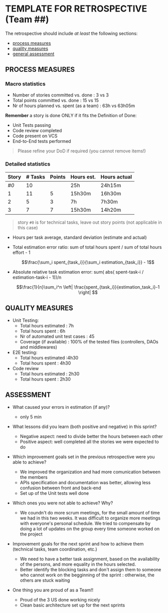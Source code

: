 # TEMPLATE FOR RETROSPECTIVE (Team ##)

The retrospective should include _at least_ the following
sections:

-   [process measures](#process-measures)
-   [quality measures](#quality-measures)
-   [general assessment](#assessment)

## PROCESS MEASURES

### Macro statistics

-   Number of stories committed vs. done : 3 vs 3
-   Total points committed vs. done : 15 vs 15
-   Nr of hours planned vs. spent (as a team) : 63h vs 63h05m

**Remember** a story is done ONLY if it fits the Definition of Done:

-   Unit Tests passing
-   Code review completed
-   Code present on VCS
-   End-to-End tests performed

> Please refine your DoD if required (you cannot remove items!)

### Detailed statistics

| Story  | # Tasks | Points | Hours est. | Hours actual |
|--------|---------|--------|------------|--------------|
| _#0_   |   10    |        |   25h      |    24h15m    |
| 1      |   11    |   5    |   15h30m   |    16h30m    |
| 2      |   5     |   3    |   7h       |    7h30m     |
| 3      |   7     |   7    |   15h30m   |     14h20m   |

> story `#0` is for technical tasks, leave out story points (not applicable in this case)

-   Hours per task average, standard deviation (estimate and actual)
-   Total estimation error ratio: sum of total hours spent / sum of total hours effort - 1

    $$\frac{\sum_i spent_{task_i}}{\sum_i estimation_{task_i}} - 1$$

-   Absolute relative task estimation error: sum( abs( spent-task-i / estimation-task-i - 1))/n

    $$\frac{1}{n}\sum_i^n \left| \frac{spent_{task_i}}{estimation_task_i}-1 \right| $$

## QUALITY MEASURES

-   Unit Testing:
    -   Total hours estimated : 7h
    -   Total hours spent : 6h
    -   Nr of automated unit test cases : 45
    -   Coverage (if available) : 100% of the tested files (controllers, DAOs and middlewares)
-   E2E testing:
    -   Total hours estimated :4h30
    -   Total hours spent : 4h30
-   Code review
    -   Total hours estimated : 2h30
    -   Total hours spent : 2h30

## ASSESSMENT

-   What caused your errors in estimation (if any)?

    -   only 5 min

-   What lessons did you learn (both positive and negative) in this sprint?

    -   Negative aspect: need to divide better the hours between each other
    -   Positive aspect: well completed all the stories we were expected to do

-   Which improvement goals set in the previous retrospective were you able to achieve?
    -   We improved the organization and had more comunication between the members
    -   APIs specification and documentation was better, allowing less confusion between front and back-end
    -   Set up of the Unit tests well done
-   Which ones you were not able to achieve? Why?

    -   We coundn't do more scrum meetings, for the small amount of time we had in this two weeks. It was difficult to organize more meetings with everyone's personal schedule. We tried to compensate by doing a lot of updates on the group every time someone worked on the project

-   Improvement goals for the next sprint and how to achieve them (technical tasks, team coordination, etc.)

    -   We need to have a better task assignment, based on the availability of the persons, and more equality in the hours selected.
    -   Better identify the blocking tasks and don't assign them to someone who cannot work on the begginning of the sprint : otherwise, the others are stuck waiting

-   One thing you are proud of as a Team!!
    -   Proud of the 3 US done working nicely
    -   Clean basic architecture set up for the next sprints

